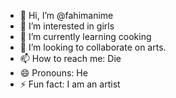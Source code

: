 - 👋 Hi, I’m @fahimanime
- 👀 I’m interested in girls
- 🌱 I’m currently learning cooking
- 💞️ I’m looking to collaborate on arts.
- 📫 How to reach me: Die
- 😄 Pronouns: He
- ⚡ Fun fact: I am an artist
